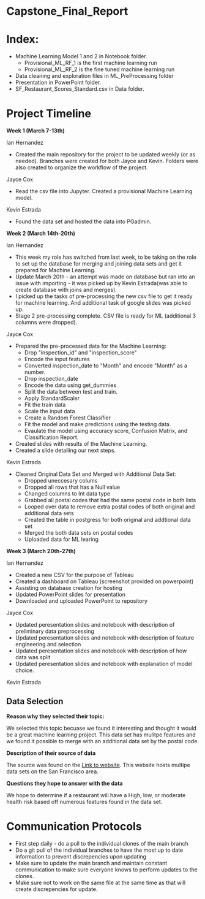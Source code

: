 # Capstone_Final_Report

# Index:

- Machine Learning Model 1 and 2 in Notebook folder. 
    - Provisional_ML_RF_1 is the first machine learning run
    - Provisional_ML_RF_2 is the fine tuned machine learning run
- Data cleaning and exploration files in ML_PreProcessing folder
- Presentation in PowerPoint folder. 
- SF_Restaurant_Scores_Standard.csv  in Data folder. 


# Project Timeline 

**Week 1 (March 7-13th)**

Ian Hernandez 

- Created the main repository for the project to be updated weekly (or as needed). Branches were created for both Jayce and Kevin. Folders were also created to organize the workflow of the project. 


Jayce Cox

- Read the csv file into Jupyter. Created a provisional Machine Learning model.


Kevin Estrada

- Found the data set and hosted the data into PGadmin.


**Week 2 (March 14th-20th)**

Ian Hernandez 

- This week my role has switched from last week, to be taking on the role to set up the database for merging and joining data sets and get it prepared for Machine Learning. 
- Update March 20th - an attempt was made on database but ran into an issue with importing - it was picked up by Kevin Estrada(was able to create database with joins and merges). 
- I picked up the tasks of pre-processing the new csv file to get it ready for machine learning. And additional task of google slides was picked up. 
- Stage 2 pre-processing complete. CSV file is ready for ML (additional 3 columns were dropped). 

Jayce Cox 

- Prepared the pre-processed data for the Machine Learning:
    - Drop "inspection_id" and "inspection_score"
    - Encode the input features
    - Converted inspection_date to "Month" and encode "Month" as a number. 
    - Drop inspection_date 
    - Encode the data using get_dummies
    - Split the data between test and train. 
    - Apply StandardScaler
    - Fit the train data
    - Scale the input data
    - Create a Random Forest Classifier
    - Fit the model and make predictions using the testing data. 
    - Evaulate the model using accuracy score, Confusion Matrix, and Classification Report. 
- Created slides with results of the Machine Learning.
- Created a slide detailing our next steps. 

Kevin Estrada
- Cleaned Original Data Set and Merged with Additional Data Set:
    - Dropped uneccesary colums
    - Dropped all rows that has a Null value 
    - Changed columns to Int data type
    - Grabbed all postal codes that had the same postal code in both lists
    - Looped over data to remove extra postal codes of both original and additional data sets
    - Created the table in postgress for both original and addtional data set
    - Merged the both data sets on postal codes
    - Uploaded data for ML learing 


**Week 3 (March 20th-27th)**

Ian Hernandez 
- Created a new CSV for the purpose of Tableau
- Created a dashboard on Tableau (screenshot provided on powerpoint)
- Assisting on database creation for hosting
- Updated PowerPoint slides for presentation 
- Downloaded and uploaded PowerPoint to repository

Jayce Cox
- Updated peresentation slides and notebook with description of preliminary data preprocessing
- Updated peresentation slides and notebook with description of feature engineering and selection
- Updated peresentation slides and notebook with description of how data was split
- Updated peresentation slides and notebook with explanation of model choice. 

Kevin Estrada


## Data Selection 

**Reason why they selected their topic:**

We selected this topic becuase we found it interesting and thought it would be a great machine learning project. This data set has mulitpe features and we found it possible to merge with an additional data set by the postal code.  


**Description of their source of data**

The source was found on the [Link to website](https://data.sfgov.org/Health-and-Social-Services/Restaurant-Scores-LIVES-Standard/pyih-qa8i?row_index=0). This website hosts multipe data sets on the San Francisco area.


**Questions they hope to answer with the data**

We hope to determine if a restaurant will have a High, low, or moderate health risk based off numerous features found in the data set.


# Communication Protocols

- First step daily - do a pull to the individual clones of the main branch 
- Do a git pull of the individual branches to have the most up to date information to prevent discrepencies upon updating
- Make sure to update the main branch and maintain constant communication to make sure everyone knows to perform updates to the clones. 
- Make sure not to work on the same file at the same time as that will create discrepencies for update. 
